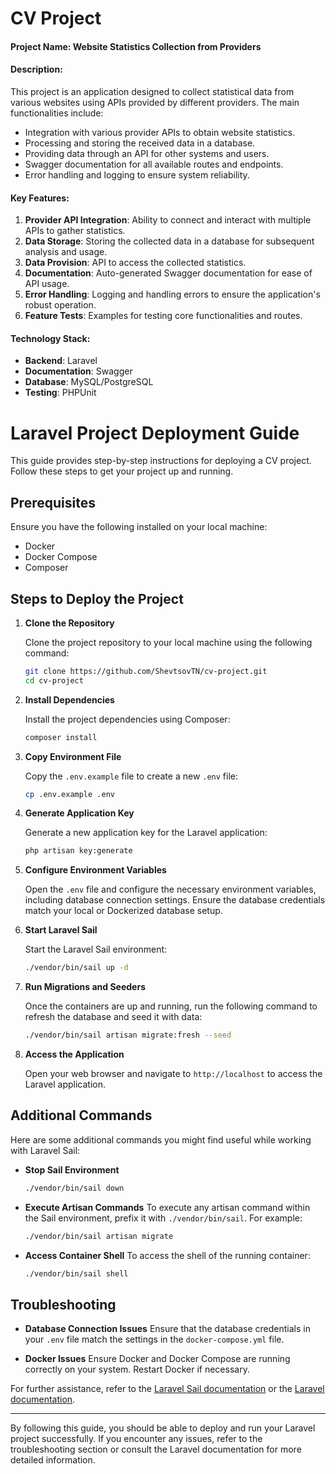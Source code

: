 # CV Project

#### Project Name: Website Statistics Collection from Providers

#### Description:
This project is an application designed to collect statistical data from various websites using APIs provided by different providers. The main functionalities include:

- Integration with various provider APIs to obtain website statistics.
- Processing and storing the received data in a database.
- Providing data through an API for other systems and users.
- Swagger documentation for all available routes and endpoints.
- Error handling and logging to ensure system reliability.

#### Key Features:
1. **Provider API Integration**: Ability to connect and interact with multiple APIs to gather statistics.
2. **Data Storage**: Storing the collected data in a database for subsequent analysis and usage.
3. **Data Provision**: API to access the collected statistics.
4. **Documentation**: Auto-generated Swagger documentation for ease of API usage.
5. **Error Handling**: Logging and handling errors to ensure the application's robust operation.
6. **Feature Tests**: Examples for testing core functionalities and routes.

#### Technology Stack:
- **Backend**: Laravel
- **Documentation**: Swagger
- **Database**: MySQL/PostgreSQL
- **Testing**: PHPUnit

# Laravel Project Deployment Guide

This guide provides step-by-step instructions for deploying a CV project. Follow these steps to get your project up and running.

## Prerequisites

Ensure you have the following installed on your local machine:
- Docker
- Docker Compose
- Composer

## Steps to Deploy the Project

1. **Clone the Repository**

   Clone the project repository to your local machine using the following command:
   ```bash
   git clone https://github.com/ShevtsovTN/cv-project.git
   cd cv-project
   ```

2. **Install Dependencies**

   Install the project dependencies using Composer:
   ```bash
   composer install
   ```

3. **Copy Environment File**

   Copy the `.env.example` file to create a new `.env` file:
   ```bash
   cp .env.example .env
   ```

4. **Generate Application Key**

   Generate a new application key for the Laravel application:
   ```bash
   php artisan key:generate
   ```

5. **Configure Environment Variables**

   Open the `.env` file and configure the necessary environment variables, including database connection settings. Ensure the database credentials match your local or Dockerized database setup.

6. **Start Laravel Sail**

   Start the Laravel Sail environment:
   ```bash
   ./vendor/bin/sail up -d
   ```

7. **Run Migrations and Seeders**

   Once the containers are up and running, run the following command to refresh the database and seed it with data:
   ```bash
   ./vendor/bin/sail artisan migrate:fresh --seed
   ```

8. **Access the Application**

   Open your web browser and navigate to `http://localhost` to access the Laravel application.

## Additional Commands

Here are some additional commands you might find useful while working with Laravel Sail:

- **Stop Sail Environment**
  ```bash
  ./vendor/bin/sail down
  ```

- **Execute Artisan Commands**
  To execute any artisan command within the Sail environment, prefix it with `./vendor/bin/sail`. For example:
  ```bash
  ./vendor/bin/sail artisan migrate
  ```

- **Access Container Shell**
  To access the shell of the running container:
  ```bash
  ./vendor/bin/sail shell
  ```

## Troubleshooting

- **Database Connection Issues**
  Ensure that the database credentials in your `.env` file match the settings in the `docker-compose.yml` file.

- **Docker Issues**
  Ensure Docker and Docker Compose are running correctly on your system. Restart Docker if necessary.

For further assistance, refer to the [Laravel Sail documentation](https://laravel.com/docs/sail) or the [Laravel documentation](https://laravel.com/docs).

---

By following this guide, you should be able to deploy and run your Laravel project successfully. If you encounter any issues, refer to the troubleshooting section or consult the Laravel documentation for more detailed information.
